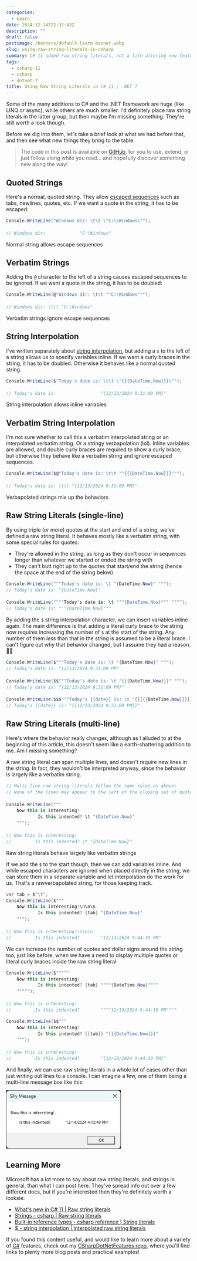 ```yaml
---
categories:
  - Learn
date: 2024-12-14T22:32:43Z
description: ""
draft: false
postimage: /banners/default-learn-banner.webp
slug: using-raw-string-literals-in-csharp
summary: C# 11 added raw string literals, not a life-altering new feature, but they could be useful in the right circumstances. Let's see how to use them.
tags:
  - csharp-11
  - csharp
  - dotnet-7
title: Using Raw String Literals in C# 11 / .NET 7
---
```

Some of the many additions to C# and the .NET Framework are huge (like LINQ or async), while others are much smaller. I'd definitely place raw string literals in the latter group, but then maybe I'm missing something. They're still worth a look though.

Before we dig into them, let's take a brief look at what we had before that, and then see what new things they bring to the table.

> The code in this post is available on [GitHub](https://github.com/grantwinney/CSharpDotNetFeatures/tree/master/C%23%2011/RawStringLiterals), for you to use, extend, or just follow along while you read... and hopefully discover something new along the way!

## Quoted Strings

Here's a normal, quoted string. They allow [escaped sequences](https://learn.microsoft.com/en-us/dotnet/standard/base-types/character-escapes-in-regular-expressions) such as tabs, newlines, quotes, etc. If we want a quote in the string, it has to be escaped:

```csharp
Console.WriteLine("Windows dir: \t\t \"C:\\Windows\"");

// Windows dir:             "C:\Windows"
```

Normal string allows escape sequences

## Verbatim Strings

Adding the `@` character to the left of a string causes escaped sequences to be ignored. If we want a quote in the string, it has to be doubled:

```csharp
Console.WriteLine(@"Windows dir: \t\t ""C:\Windows""");

// Windows dir: \t\t "C:\Windows"
```

Verbatim strings ignore escape sequences

## String Interpolation

I've written separately about [string interpolation](https://grantwinney.com/using-string-interpolation-to-craft-readable-strings/), but adding a `$` to the left of a string allows us to specify variables inline. If we want a curly braces in the string, it has to be doubled. Otherwise it behaves like a normal quoted string.

```csharp
Console.WriteLine($"Today's date is: \t\t \"{{{DateTime.Now}}}\"");

// Today's date is:                 "{12/13/2024 9:31:09 PM}"
```

String interpolation allows inline variables

## Verbatim String Interpolation

I'm not sure whether to call this a verbatim interpolated string or an interpolated verbatim string. Or a stringy verbapolation (lol). Inline variables are allowed, and double curly braces are required to show a curly brace, but otherwise they behave like a verbatim string and ignore escaped sequences.

```csharp
Console.WriteLine($@"Today's date is: \t\t ""{{{DateTime.Now}}}""");

// Today's date is: \t\t "{12/13/2024 9:31:09 PM}"
```

Verbapolated strings mix up the behaviors

## Raw String Literals (single-line)

By using triple (or more) quotes at the start and end of a string, we've defined a raw string literal. It behaves mostly like a verbatim string, with some special rules for quotes:

- They're allowed in the string, as long as they don't occur in sequences longer than whatever we started or ended the string with
- They can't butt right up to the quotes that start/end the string (hence the space at the end of the string below)

```csharp
Console.WriteLine("""Today's date is: \t "{DateTime.Now}" """);
// Today's date is: "{DateTime.Now}"

Console.WriteLine(""""Today's date is: \t """{DateTime.Now}""" """");
// Today's date is: """{DateTime.Now}"""
```

By adding the `$` string interpolation character, we can insert variables inline again. The main difference is that adding a literal curly brace to the string now requires increasing the number of `$` at the start of the string. Any number of them _less_ than that in the string is assumed to be a literal brace. I can't figure out why that behavior changed, but I assume they had a reason. 🤷‍♂️

```csharp
Console.WriteLine($"""Today's date is: \t "{DateTime.Now}" """);
// Today's date is: "12/13/2024 9:31:09 PM"

Console.WriteLine($$"""Today's date is: \t "{{{DateTime.Now}}}" """);
// Today's date is: "{12/13/2024 9:31:09 PM}"

Console.WriteLine($$$"""Today's {{date}} is: \t "{{{{{DateTime.Now}}}}}" """);
// Today's {{date}} is: "{{12/13/2024 9:31:09 PM}}"
```

## Raw String Literals (multi-line)

Here's where the behavior really changes, although as I alluded to at the beginning of this article, this doesn't seem like a earth-shattering addition to me. Am I missing something?

A raw string literal can span multiple lines, and doesn't require new lines in the string. In fact, they wouldn't be interpreted anyway, since the behavior is largely like a verbatim string.

```csharp
// Multi-line raw string literals follow the same rules as above;
// None of the lines may appear to the left of the closing set of quotes

Console.WriteLine("""
    Now this is interesting!
            Is this indented? \t "{DateTime.Now}"
    """);

// Now this is interesting!
//         Is this indented? \t "{DateTime.Now}"
```

Raw string literals behave largely like verbatim strings

If we add the `$` to the start though, then we can add variables inline. And while escaped characters are ignored when placed directly in the string, we can store them in a separate variable and let interpolation do the work for us. That's a rawverbapolated string, for those keeping track.

```csharp
var tab = $"\t";
Console.WriteLine($"""
    Now this is interesting!\n\n\n
            Is this indented? {tab} "{DateTime.Now}"
    """);

// Now this is interesting!\n\n\n
//         Is this indented?        "12/13/2024 9:44:39 PM"
```

We can increase the number of quotes and dollar signs around the string too, just like before, when we have a need to display multiple quotes or literal curly braces inside the raw string literal:

```csharp
Console.WriteLine($"""""
    Now this is interesting!
            Is this indented? {tab} """"{DateTime.Now}""""
    """"");

// Now this is interesting!
//         Is this indented?        """"12/13/2024 9:44:39 PM""""
```

```csharp
Console.WriteLine($$"""
    Now this is interesting!
            Is this indented? {{tab}} "{{{DateTime.Now}}}"
    """);

// Now this is interesting!
//         Is this indented?        "{12/13/2024 9:44:39 PM}"
```

And finally, we can use raw string literals in a whole lot of cases other than just writing out lines to a console. I can imagine a few, one of them being a multi-line message box like this:

![](content/posts/using-raw-string-literals-in-csharp/image-4.png)

## Learning More

Microsoft has a lot more to say about raw string literals, and strings in general, than what I can post here. They've spread info out over a few different docs, but if you're interested then they're definitely worth a looksie:

- [What's new in C# 11 | Raw string literals](https://learn.microsoft.com/en-us/dotnet/csharp/whats-new/csharp-11#raw-string-literals)
- [Strings - csharp | Raw string literals](https://learn.microsoft.com/en-us/dotnet/csharp/programming-guide/strings/#raw-string-literals)
- [Built-in reference types - csharp reference | String literals](https://learn.microsoft.com/en-us/dotnet/csharp/language-reference/builtin-types/reference-types#string-literals)
- [$ - string interpolation | Interpolated raw string literals](https://learn.microsoft.com/en-us/dotnet/csharp/language-reference/tokens/interpolated#interpolated-raw-string-literals)

If you found this content useful, and would like to learn more about a variety of [C#](https://grantwinney.com/tags/csharp/) features, check out my [CSharpDotNetFeatures repo](https://github.com/grantwinney/CSharpDotNetFeatures), where you'll find links to plenty more blog posts and practical examples!
